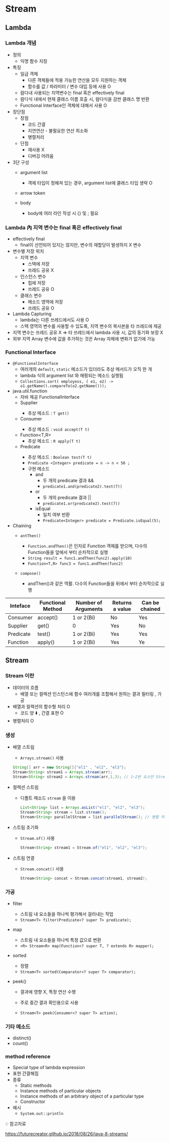 # Stream



## Lambda



### Lambda 개념

- 정의
  - 익명 함수 지칭
- 특징
  - 일급 객체
    - 다른 객체들에 적용 가능한 연산을 모두 지원하는 객체
    - 함수를 값 / 파라미터 / 변수 대입 등에 사용 O
  - 람다내 사용되는 지역변수는 final 혹은 effectively final
  - 람다식 내에서 현재 클래스 이름 호출 시, 람다식을 감싼 클래스 명 반환
  - Functional Interface인 객체에 대해서 사용 O
- 장단점
  - 장점
    - 코드 간결
    - 지연연산 - 불필요한 연산 최소화
    - 병렬처리
  - 단점
    - 재사용 X
    - 디버깅 어려움
- 3단 구성
  - argument list
    - 객체 타입이 정해져 있는 경우, argument list에 클래스 타입 생략 O
  
  - arrow token
  
  - body
    - body에 여러 라인 작성 시 {} 및 ; 필요
  



### Lambda 內 지역 변수는 final 혹은 effectively final

- effectively final
  - final이 선언되어 있지는 않지만, 변수의 재할당이 발생하지 X 변수
- 변수별 저장 위치
  - 지역 변수
    - 스택에 저장
    - 쓰레드 공유 X
  - 인스턴스 변수
    - 힙에 저장
    - 쓰레드 공유 O
  - 클래스 변수
    - 메소드 영역에 저장
    - 쓰레드 공유 O
- Lambda Capturing
  - lambda는  다른 쓰레드에서도 사용 O
  - 스택 영역의 변수를 사용할 수 있도록, 지역 변수의 복사본을 타 쓰레드에 제공
- 지역 변수는 쓰레드 공유 X => 타 쓰레드에서 lambda 사용 시, 값의 동기화 보장 X
- 외부 지역 Array 변수에 값을 추가하는 것은 Array 자체에 변화가 없기에 가능





### Functional Interface

- `@FunctionalInterface`
  - 여러개의 `default`, `static` 메소드가 있더라도 추상 메서드가 오직 한 개
  - lambda 식의 argument list 와 매핑되는 메소드 실행됨
  - `Collections.sort( employess, ( e1, e2) ->  o1.getName().compareTo(o2.getName()));`
- java.util.function
  - 자바 제공 FunctionalInterface
  - Supplier<T>
    - 추상 메소드 : `T get() `
  - Consumer<T>
    - 추상 메소드 : `void accept(T t) `
  - Function<T,R>
    - 추상 메소드 : `R apply(T t)`
  - Predicate<T>
    - 추상 메소드 : `Boolean test(T t)`
    - `Predicate <Integer> predicate = n -> n < 50 ; `
    - 구현 메소드
      - and 
        - 두 개의 predicate 결과 &&
        - `predicate1.and(predicate2).test(7))`
      - or
        - 두 개의 predicate 결과 ||
        - `predicate1.or(predicate2).test(7))`
      - isEqual
        - 일치 여부 반환
        - `Predicate<Integer> predicate = Predicate.isEqual(5);`
- Chaining
  - `antThen()`
    - `Function.andThen()`은 인자로 Function 객체를 받으며, 다수의 Function들을 앞에서 부터 순차적으로 실행
    - `String result = func1.andThen(func2).apply(10)`
    - `Function<T,R> func3 = func1.andThen(func2)`

  - `compose()`
    - andThen()과 같은 역활. 다수의 Function들을 뒤에서 부터 순차적으로 실행


| Inteface  | Functional Method | Number of Arguments | Returns a value | Can be chained |
| --------- | ----------------- | ------------------- | --------------- | -------------- |
| Consumer  | accept()          | 1 or 2(Bi)          | No              | Yes            |
| Supplier  | get()             | 0                   | Yes             | No             |
| Predicate | test()            | 1 or 2(Bi)          | Yes             | Yes            |
| Function  | apply()           | 1 or 2(Bi)          | Yes             | Ye             |





## Stream




### Stream 이란

- 데이터의 흐름
  - 배열 또는 컬렉션 인스턴스에 함수 여러개를 조합해서 원하는 결과 필터링 , 가공
- 배열과 컬렉션의 함수형 처리 O
  - 코드 양 :arrow_down: , 간결 표현 O
- 병렬처리 O



### 생성

- 배열 스트림

  - `Arrays.stream()` 사용

  ```java
  String[] arr = new String[]{"el1" , "el2", "el3"};
  Stream<String> stream1 = Arrays.stream(arr);
  Stream<String> stream2 = Arrays.stream(arr,1,3); // 1~2번 요소만 Stream으로 생성 
  ```

- 컬렉션 스트림

  - 디폴트 메소드 `stream` 을 이용

    ```java
    List<String> list = Arrays.asList("el1", "el2", "el3");
    Stream<String> stream = list.stream();
    Stream<String> parallelStream = list.parallelStream(); // 병렬 처리 스트림
    ```

- 스트림 초기화

  - `Stream.of()` 사용

    ```java
    Stream<String> stream1 = Stream.of("el1", "el2", "el3");
    ```

- 스트림 연결

  - `Stream.concat()` 사용

    ```java
    Stream<String> concat = Stream.concat(stream1, stream2);
    ```

    




### 가공

- filter
  - 스트림 내 요소들을 하나씩 평가해서 걸러내는 작업
  - `Stream<T> filter(Predicate<? super T> predicate);`

- map
  - 스트림 내 요소들을 하나씩 특정 값으로 변환
  - `<R> Stream<R> map(Function<? super T, ? extends R> mapper);`

- sorted
  - 정렬
  - `Stream<T> sorted(Comparator<? super T> comparator);`
  
- peek()

  - 결과에 영향 X, 특정 연산 수행

  - 주로 중간 결과 확인용으로 사용

  - `Stream<T> peek(Consumer<? super T> action);`

    




### 기타 메소드

- distinct()
- count()



### method reference

- Special type of lambda expression
- 표현 간결해짐
- 종류
  - Static methods
  - Instance methods of particular objects
  - Instance methods of an arbitrary object of a particular type
  - Constructor
- 예시
  - `System.out::println`



:bulb: 참고자료 

https://futurecreator.github.io/2018/08/26/java-8-streams/

















